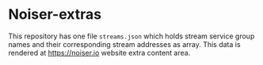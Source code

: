 # Noiser-extras

This repository has one file `streams.json` which holds stream service group names and their corresponding stream addresses as array. This data is rendered at https://noiser.io website extra content area.
